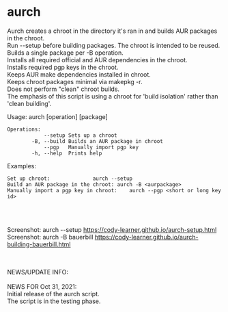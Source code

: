 # aurch
Aurch creates a chroot in the directory it's ran in and builds AUR packages in the chroot. <br>
Run --setup before building packages. The chroot is intended to be reused. <br>
Builds a single package per -B operation. <br>
Installs all required official and AUR dependencies in the chroot. <br>
Installs required pgp keys in the chroot. <br>
Keeps AUR make dependencies installed in chroot. <br>
Keeps chroot packages minimal via makepkg -r. <br>
Does not perform "clean" chroot builds. <br>
The emphasis of this script is using a chroot for 'build isolation' rather than 'clean building'. <br>

Usage: aurch [operation] [package]

    Operations:
    		    --setup	Sets up a chroot
    		-B, --build	Builds an AUR package in chroot
    		    --pgp	Manually import pgp key
    		-h, --help	Prints help

Examples: <br>

    Set up chroot:				aurch --setup
    Build an AUR package in the chroot:	aurch -B <aurpackage>
    Manually import a pgp key in chroot:	aurch --pgp <short or long key id>
<br>
<br>

Screenshot: aurch --setup	 https://cody-learner.github.io/aurch-setup.html <br>
Screenshot: aurch -B bauerbill	 https://cody-learner.github.io/aurch-building-bauerbill.html <br>

<br>
<br>
NEWS/UPDATE INFO:<br>
<br>
NEWS FOR Oct 31, 2021: <br>
Initial release of the aurch script. <br>
The script is in the testing phase. <br>
